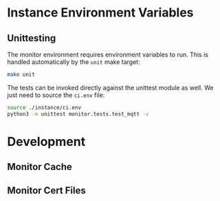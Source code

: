 # Instance Environment Variables

## Unittesting
The monitor environment requires environment variables to run. This is handled automatically by the `unit` make target:
```bash
make unit
```

The tests can be invoked directly against the unittest module as well. We just need to source the `ci.env` file:
```bash
source ./instance/ci.env
python3 -m unittest monitor.tests.test_mqtt -v
```

# Development
## Monitor Cache

## Monitor Cert Files